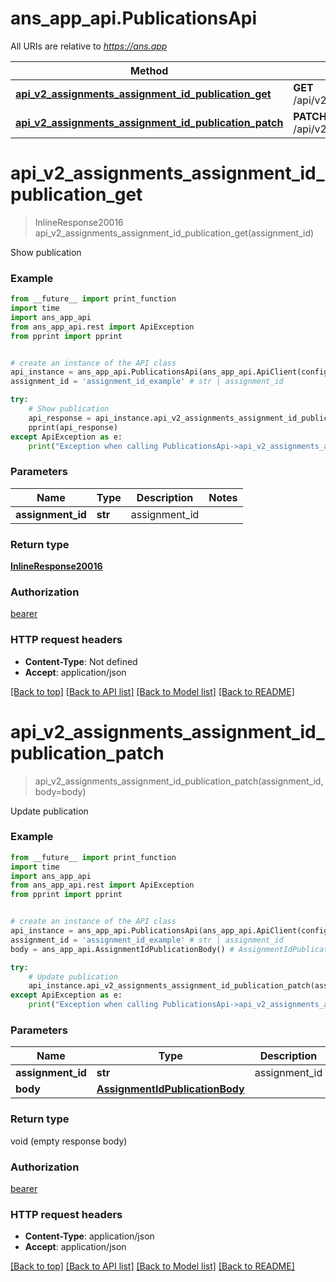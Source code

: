 # ans_app_api.PublicationsApi

All URIs are relative to *https://ans.app*

Method | HTTP request | Description
------------- | ------------- | -------------
[**api_v2_assignments_assignment_id_publication_get**](PublicationsApi.md#api_v2_assignments_assignment_id_publication_get) | **GET** /api/v2/assignments/{assignment_id}/publication | Show publication
[**api_v2_assignments_assignment_id_publication_patch**](PublicationsApi.md#api_v2_assignments_assignment_id_publication_patch) | **PATCH** /api/v2/assignments/{assignment_id}/publication | Update publication

# **api_v2_assignments_assignment_id_publication_get**
> InlineResponse20016 api_v2_assignments_assignment_id_publication_get(assignment_id)

Show publication

### Example
```python
from __future__ import print_function
import time
import ans_app_api
from ans_app_api.rest import ApiException
from pprint import pprint


# create an instance of the API class
api_instance = ans_app_api.PublicationsApi(ans_app_api.ApiClient(configuration))
assignment_id = 'assignment_id_example' # str | assignment_id

try:
    # Show publication
    api_response = api_instance.api_v2_assignments_assignment_id_publication_get(assignment_id)
    pprint(api_response)
except ApiException as e:
    print("Exception when calling PublicationsApi->api_v2_assignments_assignment_id_publication_get: %s\n" % e)
```

### Parameters

Name | Type | Description  | Notes
------------- | ------------- | ------------- | -------------
 **assignment_id** | **str**| assignment_id | 

### Return type

[**InlineResponse20016**](InlineResponse20016.md)

### Authorization

[bearer](../README.md#bearer)

### HTTP request headers

 - **Content-Type**: Not defined
 - **Accept**: application/json

[[Back to top]](#) [[Back to API list]](../README.md#documentation-for-api-endpoints) [[Back to Model list]](../README.md#documentation-for-models) [[Back to README]](../README.md)

# **api_v2_assignments_assignment_id_publication_patch**
> api_v2_assignments_assignment_id_publication_patch(assignment_id, body=body)

Update publication

### Example
```python
from __future__ import print_function
import time
import ans_app_api
from ans_app_api.rest import ApiException
from pprint import pprint


# create an instance of the API class
api_instance = ans_app_api.PublicationsApi(ans_app_api.ApiClient(configuration))
assignment_id = 'assignment_id_example' # str | assignment_id
body = ans_app_api.AssignmentIdPublicationBody() # AssignmentIdPublicationBody |  (optional)

try:
    # Update publication
    api_instance.api_v2_assignments_assignment_id_publication_patch(assignment_id, body=body)
except ApiException as e:
    print("Exception when calling PublicationsApi->api_v2_assignments_assignment_id_publication_patch: %s\n" % e)
```

### Parameters

Name | Type | Description  | Notes
------------- | ------------- | ------------- | -------------
 **assignment_id** | **str**| assignment_id | 
 **body** | [**AssignmentIdPublicationBody**](AssignmentIdPublicationBody.md)|  | [optional] 

### Return type

void (empty response body)

### Authorization

[bearer](../README.md#bearer)

### HTTP request headers

 - **Content-Type**: application/json
 - **Accept**: application/json

[[Back to top]](#) [[Back to API list]](../README.md#documentation-for-api-endpoints) [[Back to Model list]](../README.md#documentation-for-models) [[Back to README]](../README.md)

